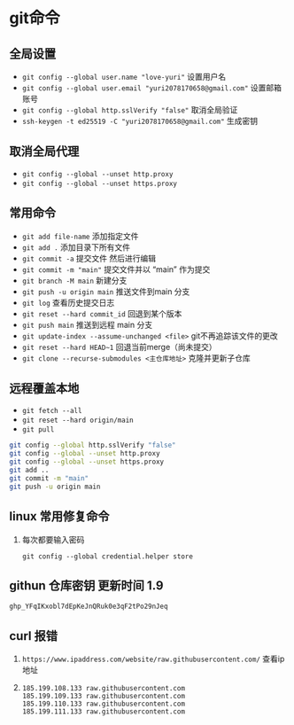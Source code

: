 # git命令

## 全局设置

+ ``` git config --global user.name "love-yuri" ``` 设置用户名
+ ``` git config --global user.email "yuri2078170658@gmail.com" ``` 设置邮箱账号
+ ``` git config --global http.sslVerify "false" ``` 取消全局验证
+ `ssh-keygen -t ed25519 -C "yuri2078170658@gmail.com"` 生成密钥

## 取消全局代理

+ ``` git config --global --unset http.proxy ```
+ ``` git config --global --unset https.proxy ```

## 常用命令

+ ``` git add file-name ``` 添加指定文件
+ ``` git add . ``` 添加目录下所有文件
+ ``` git commit -a ``` 提交文件 然后进行编辑
+ ``` git commit -m "main" ``` 提交文件并以 “main” 作为提交
+ ``` git branch -M main ``` 新建分支
+ ``` git push -u origin main ``` 推送文件到main 分支
+ ``` git log ``` 查看历史提交日志
+ ``` git reset --hard commit_id ``` 回退到某个版本
+ ``` git push main ``` 推送到远程 main 分支
+ `git update-index --assume-unchanged <file>` git不再追踪该文件的更改   
+ `git reset --hard HEAD~1` 回退当前merge（尚未提交）
+ `git clone --recurse-submodules <主仓库地址>` 克隆并更新子仓库

## 远程覆盖本地

+ ``` git fetch --all ```
+ ``` git reset --hard origin/main ```
+ ``` git pull ```

```bash
git config --global http.sslVerify "false"
git config --global --unset http.proxy
git config --global --unset https.proxy 
git add ..
git commit -m "main"
git push -u origin main

```

## linux 常用修复命令

1. 每次都要输入密码

     ` git config --global credential.helper store `

## githun 仓库密钥 更新时间 1.9

`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`

## curl 报错

1. `https://www.ipaddress.com/website/raw.githubusercontent.com/` 查看ip地址

2. ```
   185.199.108.133 raw.githubusercontent.com 
   185.199.109.133 raw.githubusercontent.com 
   185.199.110.133 raw.githubusercontent.com 
   185.199.111.133 raw.githubusercontent.com 
   ```

   
